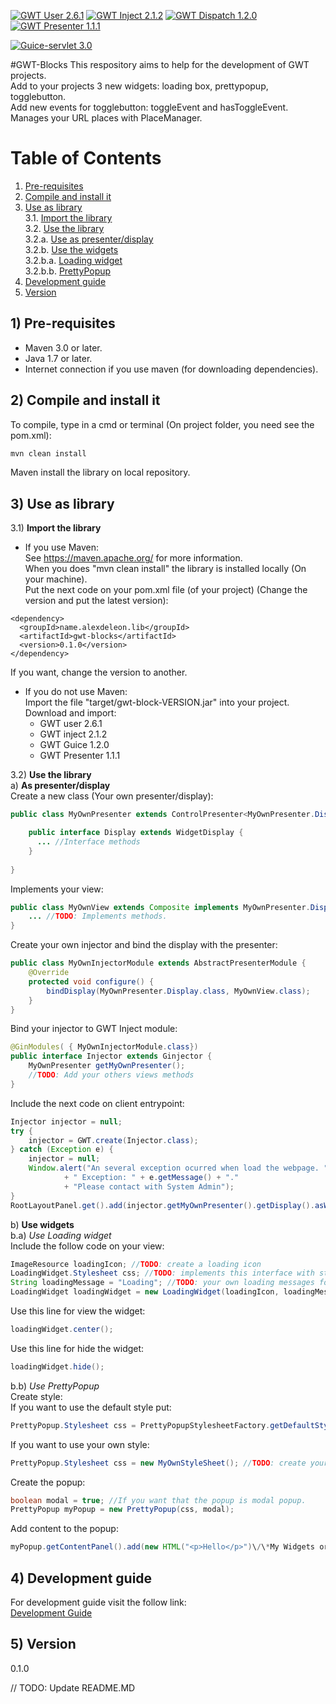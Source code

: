 [![GWT User 2.6.1](https://img.shields.io/badge/GWT-2.6.1-43a047.svg)](http://www.gwtproject.org/)
[![GWT Inject 2.1.2](https://img.shields.io/badge/GWT%20Inject-2.1.2-43a047.svg)](https://code.google.com/archive/p/google-gin/)
[![GWT Dispatch 1.2.0](https://img.shields.io/badge/GWT%20Dispatch-1.2.0-43a047.svg)](https://github.com/randombits-org/gwt-dispatch)
[![GWT Presenter 1.1.1](https://img.shields.io/badge/GWT%20Presenter-1.1.1-43a047.svg)](https://code.google.com/archive/p/gwt-presenter/)

[![Guice-servlet 3.0](https://img.shields.io/badge/Guice--servlet-3.0-40c4ff.svg)](https://github.com/google/guice/wiki/Servlets)

#GWT-Blocks
This respository aims to help for the development of GWT projects.  
Add to your projects 3 new widgets: loading box, prettypopup, togglebutton.  
Add new events for togglebutton: toggleEvent and hasToggleEvent.  
Manages your URL places with PlaceManager.

# Table of Contents
1. [Pre-requisites](#pre-requisites)
2. [Compile and install it](#compile)
3. [Use as library](#useAsLibrary)  
  3.1. [Import the library](#importLibrary)  
  3.2. [Use the library](#useLibrary)  
    3.2.a. [Use as presenter/display](#useAsPresenter)  
    3.2.b. [Use the widgets](#useWidgets)  
      3.2.b.a. [Loading widget](#useLoadingWidget)  
      3.2.b.b. [PrettyPopup](#usePrettyPopup)  
4. [Development guide](#developmentGuide)  
5. [Version](#version)  


## 1) Pre-requisites <a name="pre-requisites"></a>
* Maven 3.0 or later.
* Java 1.7 or later.
* Internet connection if you use maven (for downloading dependencies).

## 2) Compile and install it<a name="compile"></a>

To compile, type in a cmd or terminal (On project folder, you need see the pom.xml):
```sh
mvn clean install
```
Maven install the library on local repository.

## 3) Use as library <a name="useAsLibrary"></a>  
3.1) **Import the library**  <a name="importLibrary"></a>  

- If you use Maven:  
See <https://maven.apache.org/> for more information.  
When you does "mvn clean install" the library is installed locally (On your machine).  
Put the next code on your pom.xml file (of your project) (Change the version and put the latest version):  
~~~
<dependency>  
  <groupId>name.alexdeleon.lib</groupId>  
  <artifactId>gwt-blocks</artifactId>  
  <version>0.1.0</version>  
</dependency>  
~~~
If you want, change the version to another.

- If you do not use Maven:  
Import the file "target/gwt-block-VERSION.jar" into your project.  
Download and import:
  * GWT user 2.6.1
  * GWT inject 2.1.2
  * GWT Guice 1.2.0
  * GWT Presenter 1.1.1

3.2) **Use the library**  <a name="useLibrary"></a>  
a) __As presenter/display__  <a name="useAsPresenter"></a>  
Create a new class (Your own presenter/display):  
~~~java
public class MyOwnPresenter extends ControlPresenter<MyOwnPresenter.Display> {

	public interface Display extends WidgetDisplay {
	  ... //Interface methods
	}
	
}
~~~
Implements your view:  
~~~java
public class MyOwnView extends Composite implements MyOwnPresenter.Display {
	... //TODO: Implements methods.
}
~~~
Create your own injector and bind the display with the presenter:  
~~~java
public class MyOwnInjectorModule extends AbstractPresenterModule {
	@Override
	protected void configure() {
		bindDisplay(MyOwnPresenter.Display.class, MyOwnView.class);
	}
}
~~~
Bind your injector to GWT Inject module:  
~~~java
@GinModules( { MyOwnInjectorModule.class})
public interface Injector extends Ginjector {
	MyOwnPresenter getMyOwnPresenter();
	//TODO: Add your others views methods
}
~~~


Include the next code on client entrypoint:  
~~~java
Injector injector = null;
try {
	injector = GWT.create(Injector.class);
} catch (Exception e) {
	injector = null;
	Window.alert("An several exception ocurred when load the webpage. "
			+ " Exception: " + e.getMessage() + "."
			+ "Please contact with System Admin");
}
RootLayoutPanel.get().add(injector.getMyOwnPresenter().getDisplay().asWidget());
~~~
b) __Use widgets__ <a name="useWidgets"></a>  
b.a) *Use Loading widget*  <a name="useLoadingWidget"></a>  
Include the follow code on your view:  
~~~java
ImageResource loadingIcon; //TODO: create a loading icon
LoadingWidget.Stylesheet css; //TODO: implements this interface with styles
String loadingMessage = "Loading"; //TODO: your own loading messages for example in spanish "Cargando"
LoadingWidget loadingWidget = new LoadingWidget(loadingIcon, loadingMessage, css);
~~~
Use this line for view the widget:  
~~~java
loadingWidget.center();
~~~
Use this line for hide the widget:  
~~~java
loadingWidget.hide();  
~~~

b.b) *Use PrettyPopup*  <a name="usePrettyPopup"></a>  
Create style:  
If you want to use the default style put:  
~~~java
PrettyPopup.Stylesheet css = PrettyPopupStylesheetFactory.getDefaultStylesheet();
~~~
If you want to use your own style:   
~~~java
PrettyPopup.Stylesheet css = new MyOwnStyleSheet(); //TODO: create your own class that implements PrettyPopup.Stylesheet
~~~

Create the popup:  
~~~java
boolean modal = true; //If you want that the popup is modal popup.
PrettyPopup myPopup = new PrettyPopup(css, modal);
~~~
Add content to the popup:  
~~~java
myPopup.getContentPanel().add(new HTML("<p>Hello</p>")\/\*My Widgets or views\*\/);
~~~

## 4) Development guide <a name="developmentGuide"></a>  

For development guide visit the follow link:  
[Development Guide](https://github.com/oeg-upm/gwt-blocks/wiki/Development-guide)

## 5) Version <a name="version"></a>

0.1.0

// TODO: Update README.MD
